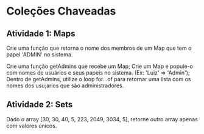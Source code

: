 # Coleções Chaveadas

## Atividade 1: Maps
Crie uma função que retorna o nome dos membros de um Map que tem o papel 'ADMIN' no sistema.

Crie uma função getAdmins que recebe um Map;
Crie um Map e popule-o com nomes de usuários e seus papeis no sistema. (Ex: 'Luiz' => 'Admin');
Dentro de getAdmins, utilize o loop for...of para retornar uma lista com os nomes dos usu;arios que são administradores.
## Atividade 2: Sets
Dado o array [30, 30, 40, 5, 223, 2049, 3034, 5], retorne outro array apenas com valores únicos.
